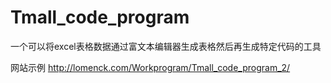 # Tmall_code_program
一个可以将excel表格数据通过富文本编辑器生成表格然后再生成特定代码的工具

网站示例
http://lomenck.com/Workprogram/Tmall_code_program_2/
